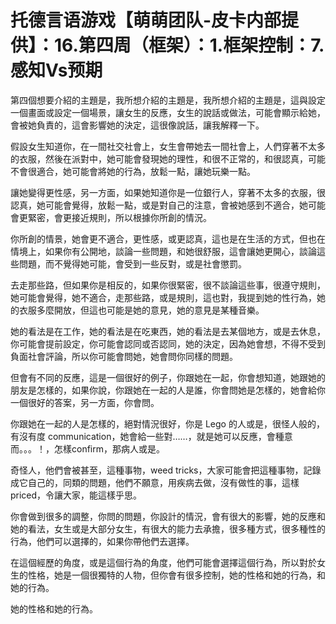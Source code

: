 # 托德言语游戏【萌萌团队-皮卡内部提供】：16.第四周（框架）：1.框架控制：7.感知Vs预期

第四個想要介紹的主題是，我所想介紹的主題是，我所想介紹的主題是，這與設定一個畫面或設定一個場景，讓女生的反應，女生的說話或做法，可能會顯示給她，會被她負責的，這會影響她的決定，這很像說話，讓我解釋一下。

假設女生知道你，在一間社交社會上，女生會帶她去一間社會上，人們穿著不太多的衣服，然後在派對中，她可能會發現她的理性，和很不正常的，和很認真，可能不會很適合，她可能會將她的行為，放鬆一點，讓她玩樂一點。

讓她變得更性感，另一方面，如果她知道你是一位銀行人，穿著不太多的衣服，很認真，她可能會覺得，放鬆一點，或是對自己的注意，會被她感到不適合，她可能會更緊密，會更接近規則，所以根據你所創的情況。

你所創的情景，她會更不適合，更性感，或更認真，這也是在生活的方式，但也在情境上，如果你有公開地，談論一些問題，和她很舒服，這會讓她更開心，談論這些問題，而不覺得她可能，會受到一些反對，或是社會懲罰。

去走那些路，但如果你是相反的，如果你很緊密，很不談論這些事，很遵守規則，她可能會覺得，她不適合，走那些路，或是規則，這也對，我提到她的性行為，她的衣服多麼開放，但這也可能是她的意見，她的意見是某種音樂。

她的看法是在工作，她的看法是在吃東西，她的看法是去某個地方，或是去休息，你可能會提前設定，你可能會認同或否認同，她的決定，因為她會想，不得不受到負面社會評論，所以你可能會問她，她會問你同樣的問題。

但會有不同的反應，這是一個很好的例子，你跟她在一起，你會想知道，她跟她的朋友是怎樣的，如果你說，你跟她在一起的人是誰，你會問她是怎樣的，她會給你一個很好的答案，另一方面，你會問。

你跟她在一起的人是怎樣的，絕對情況很好，你是 Lego 的人或是，很怪人般的，有沒有度 communication，她會給一些對……，就是她可以反應，會種意而。。。！，怎樣confirm，那病人或是。

奇怪人，他們會被甚至，這種事物，weed tricks，大家可能會把這種事物，記錄成它自己的，同類的問題，他們不願意，用疾病去做，沒有做性的事，這樣 priced，令讓大家，能這樣乎思。

你會做到很多的調整，你問的問題，你設計的情況，會有很大的影響，她的反應和她的看法，女生或是大部分女生，有很大的能力去承擔，很多種方式，很多種性的行為，他們可以選擇的，如果你帶他們去選擇。

在這個經歷的角度，或是這個行為的角度，他們可能會選擇這個行為，所以對於女生的性格，她是一個很獨特的人物，但你會有很多控制，她的性格和她的行為，和她的行為。

她的性格和她的行為。